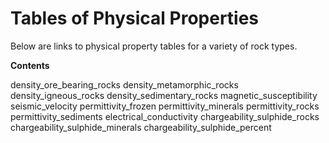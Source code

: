 # Tables of Physical Properties

Below are links to physical property tables for a variety of rock types.

**Contents**

<div class="toctree">

density_ore_bearing_rocks density_metamorphic_rocks
density_igneous_rocks density_sedimentary_rocks magnetic_susceptibility
seismic_velocity permittivity_frozen permittivity_minerals
permittivity_rocks permittivity_sediments electrical_conductivity
chargeability_sulphide_rocks chargeability_sulphide_minerals
chargeability_sulphide_percent

</div>
